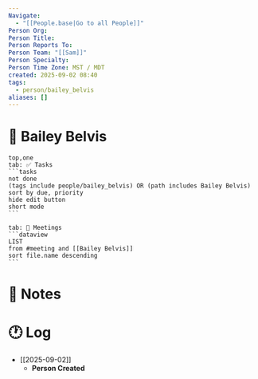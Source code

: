 ```yaml
---
Navigate:
  - "[[People.base|Go to all People]]"
Person Org:
Person Title:
Person Reports To:
Person Team: "[[Sam]]"
Person Specialty:
Person Time Zone: MST / MDT
created: 2025-09-02 08:40
tags:
  - person/bailey_belvis
aliases: []
---
```

# 🧍 Bailey Belvis

````tabs
top,one
tab: ✅ Tasks
```tasks
not done
(tags include people/bailey_belvis) OR (path includes Bailey Belvis) 
sort by due, priority
hide edit button
short mode
```

tab: 📆 Meetings
```dataview
LIST
from #meeting and [[Bailey Belvis]]
sort file.name descending
```
````

# 📓 Notes

# 🕐 Log

- [[2025-09-02]]
	- **Person Created**
